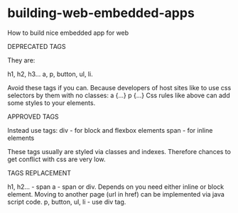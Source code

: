 # building-web-embedded-apps
How to build nice embedded app for web

DEPRECATED TAGS

They are:

h1, h2, h3...
a,
p,
button,
ul, li.

Avoid these tags if you can. Because developers of host sites like to use css selectors by them with no classes:
a {...}
p {...}
Css rules like above can add some styles to your elements.

APPROVED TAGS

Instead use tags:
div - for block and flexbox elements
span - for inline elements

These tags usually are styled via classes and indexes. Therefore chances to get conflict with css are very low.

TAGS REPLACEMENT

h1, h2... - span
a - span or div. Depends on you need either inline or block element. Moving to another page (url in href) can be implemented via java script code.
p, button, ul, li - use div tag.
